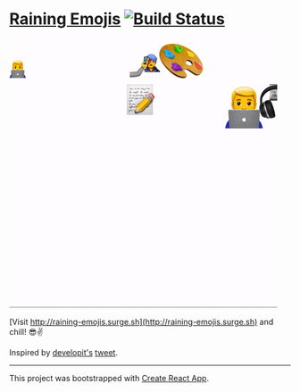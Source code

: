 # [Raining Emojis](http://raining-emojis.surge.sh) [![Build Status](https://travis-ci.org/dschu-lab/raining-emojis.surge.sh.svg?branch=master)](https://travis-ci.org/dschu-lab/raining-emojis.surge.sh)

![Raining Emojis Gif](/docs/raining-emojis.gif)

[Visit http://raining-emojis.surge.sh](http://raining-emojis.surge.sh) and chill! 😎✌️

Inspired by [developit's](https://github.com/developit) [tweet](https://twitter.com/_developit/status/1096458835236139008).

---

This project was bootstrapped with [Create React App](https://github.com/facebook/create-react-app).
